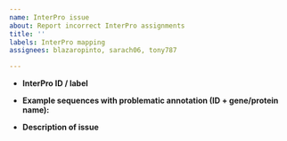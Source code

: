 ```yaml
---
name: InterPro issue
about: Report incorrect InterPro assignments
title: ''
labels: InterPro mapping
assignees: blazaropinto, sarach06, tony787

---
```


* **InterPro ID / label**

* **Example sequences with problematic annotation (ID + gene/protein name):**

* **Description of issue**
